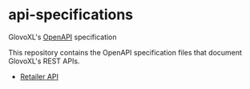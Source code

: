 # api-specifications
GlovoXL's [OpenAPI](https://spec.openapis.org/oas/latest.html) specification

This repository contains the OpenAPI specification files that document GlovoXL's REST APIs.

- [Retailer API](retailer-oas/#/delivery-areas)
